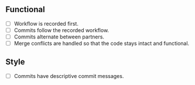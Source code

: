 ## Functional

* [ ] Workflow is recorded first.
* [ ] Commits follow the recorded workflow.
* [ ] Commits alternate between partners.
* [ ] Merge conflicts are handled so that the code stays intact and functional.

## Style

* [ ] Commits have descriptive commit messages.
